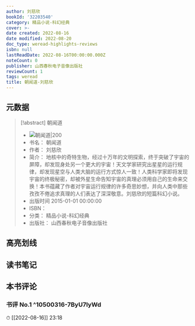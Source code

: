 ```yaml
---
author: 刘慈欣
bookId: '32203540'
category: 精品小说-科幻经典
cover: >-
date created: 2022-08-16
date modified: 2022-08-20
doc_type: weread-highlights-reviews
isbn: null
lastReadDate: 2022-08-16T00:00:00.000Z
noteCount: 0
publisher: 山西春秋电子音像出版社
reviewCount: 1
tags: weread
title: 朝闻道-刘慈欣
---
```


## 元数据

> [!abstract] 朝闻道
> - ![ 朝闻道|200](https://wfqqreader-1252317822.image.myqcloud.com/cover/540/32203540/t7_32203540.jpg)
> - 书名： 朝闻道
> - 作者： 刘慈欣
> - 简介： 地核中的奇特生物，经过十万年的文明探索，终于突破了宇宙的屏障，却发现身处另一个更大的宇宙！天文学家研究出星星的运行规律，却发现星空与人类大脑的运行方式惊人一致！人类科学家即将发现宇宙的终极秘密，却被外星生命告知宇宙的真理必须用自己的生命来交换！本书蕴藏了作者对宇宙运行规律的许多奇思妙想，并向人类中那些孜孜不倦追求真理的人们表达了深深敬意。刘慈欣的短篇科幻小说。
> - 出版时间 2015-01-01 00:00:00
> - ISBN：
> - 分类： 精品小说-科幻经典
> - 出版社： 山西春秋电子音像出版社

## 高亮划线

## 读书笔记

## 本书评论

### 书评 No.1 ^10500316-7ByU7lyWd

⏱ [[2022-08-16]] 23:18
